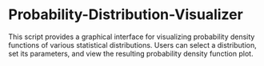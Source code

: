 # Probability-Distribution-Visualizer
This script provides a graphical interface for visualizing probability density functions of various statistical distributions. Users can select a distribution, set its parameters, and view the resulting probability density function plot.
